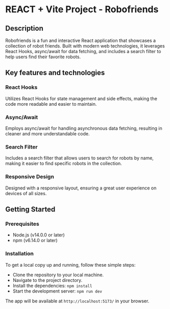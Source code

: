 # REACT + Vite Project - Robofriends

## Description

Robofriends is a fun and interactive React application that showcases a collection of robot friends. Built with modern web technologies, it leverages React Hooks, async/await for data fetching, and includes a search filter to help users find their favorite robots.

## Key features and technologies

### React Hooks

Utilizes React Hooks for state management and side effects, making the code more readable and easier to maintain.

### Async/Await

Employs async/await for handling asynchronous data fetching, resulting in cleaner and more understandable code.

### Search Filter

Includes a search filter that allows users to search for robots by name, making it easier to find specific robots in the collection.

### Responsive Design

Designed with a responsive layout, ensuring a great user experience on devices of all sizes.

## Getting Started

### Prerequisites

- Node.js (v14.0.0 or later)
- npm (v6.14.0 or later)

### Installation

To get a local copy up and running, follow these simple steps:

- Clone the repository to your local machine.
- Navigate to the project directory.
- Install the dependencies: `npm install`
- Start the development server: `npm run dev`

The app will be available at `http://localhost:5173/` in your browser.
